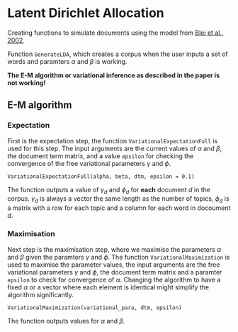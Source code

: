 # Latent Dirichlet Allocation

Creating functions to simulate documents using the model from [Blei et al., 2002](https://www.cs.princeton.edu/~blei/papers/BleiNgJordan2003.pdf).

Function `GenerateLDA`, which creates a corpus when the user inputs a set of words and paramters $\alpha$ and $\beta$ is working.

**The E-M algorithm or variational inference as described in the paper is not working!**  

## E-M algorithm

### Expectation
First is the expectation step, the function `VariationalExpectationFull` is used for this step. The input arguments are the current values of $\alpha$ and $\beta$, the document term matrix, and a value `epsilon` for checking the convergence of the free variational parameters $\gamma$ and $\phi$.  

`VariationalExpectationFull(alpha, beta, dtm, epsilon = 0.1)`  

The function outputs a value of $\gamma_d$ and $\phi_d$ for **each** document $d$ in the corpus. $\gamma_d$ is always a vector the same length as the number of topics, $\phi_d$ is a matrix with a row for each topic and a column for each word in docoument $d$.

### Maximisation
Next step is the maximisation step, where we maximise the parameters $\alpha$ and $\beta$ given the paramters $\gamma$ and $\phi$. The function `VariationalMaximization` is used to maximise the parameter values, the input arguments are the free variational parameters $\gamma$ and $\phi$, the document term matrix and a paramter `epsilon` to check for convergence of $\alpha$. Changing the algorithm to have a fixed $\alpha$ or a vector where each element is identical might simplify the algorithm significantly.

`VariationalMaximization(variational_para, dtm, epsilon)`

The function outputs values for $\alpha$ and $\beta$.
